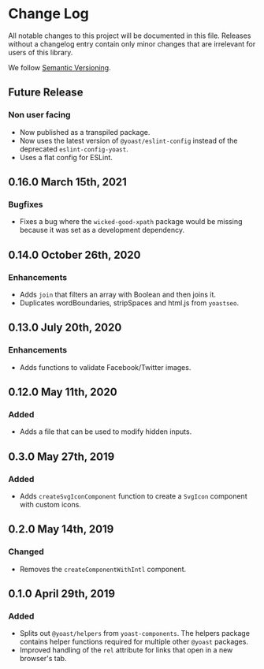 # Change Log

All notable changes to this project will be documented in this file. Releases without a changelog entry contain only minor changes that are irrelevant for users of this library.

We follow [Semantic Versioning](http://semver.org/).

## Future Release
### Non user facing
* Now published as a transpiled package.
* Now uses the latest version of `@yoast/eslint-config` instead of the deprecated `eslint-config-yoast`.
* Uses a flat config for ESLint.

## 0.16.0 March 15th, 2021
### Bugfixes
* Fixes a bug where the `wicked-good-xpath` package would be missing because it was set as a development dependency.

## 0.14.0 October 26th, 2020
### Enhancements
* Adds `join` that filters an array with Boolean and then joins it.
* Duplicates wordBoundaries, stripSpaces and html.js from `yoastseo`.

## 0.13.0 July 20th, 2020
### Enhancements
* Adds functions to validate Facebook/Twitter images.

## 0.12.0 May 11th, 2020
### Added
* Adds a file that can be used to modify hidden inputs.

## 0.3.0 May 27th, 2019

### Added
* Adds `createSvgIconComponent` function to create a `SvgIcon` component with custom icons.

## 0.2.0 May 14th, 2019

### Changed
* Removes the `createComponentWithIntl` component.

## 0.1.0 April 29th, 2019

### Added
* Splits out `@yoast/helpers` from `yoast-components`. The helpers package contains helper functions required for multiple other `@yoast` packages.
* Improved handling of the `rel` attribute for links that open in a new browser's tab.
